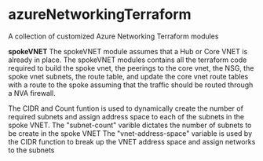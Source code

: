 # azureNetworkingTerraform
A collection of customized Azure Networking Terraform modules

**spokeVNET**
The spokeVNET module assumes that a Hub or Core VNET is already in place. The spokeVNET modules contains all the terraform code required to build the spoke vnet, the peerings to the core vnet, the NSG, the spoke vnet subnets, the route table, and update the core vnet route tables with a route to the spoke assuming that the traffic should be routed through a NVA firewall.

The CIDR and Count funtion is used to dynamically create the number of required subnets and assign address space to each of the subnets in the spoke VNET.
  The "subnet-count" varible dictates the number of subnets to be create in the spoke VNET
  The "vnet-address-space" variable is used by the CIDR function to break up the VNET address space and assign networks to the subnets
  

